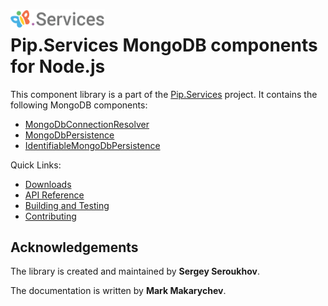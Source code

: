 # <img src="https://github.com/pip-services/pip-services/raw/master/design/Logo.png" alt="Pip.Services Logo" style="max-width:30%"> <br/> Pip.Services MongoDB components for Node.js

This component library is a part of the [Pip.Services](https://github.com/pip-services/pip-services) project.
It contains the following MongoDB components: 
 
 * [MongoDbConnectionResolver](https://pip-services3-node.github.io/pip-services3-mongodb-node/classes/connect.mongodbconnectionresolver.html)
 * [MongoDbPersistence](https://pip-services3-node.github.io/pip-services3-mongodb-node/classes/persistence.mongodbpersistence.html)
 * [IdentifiableMongoDbPersistence](https://pip-services3-node.github.io/pip-services3-mongodb-node/classes/persistence.identifiablemongodbpersistence.html)

Quick Links:

* [Downloads](https://github.com/pip-services-node/pip-services-mongodb-node/blob/master/doc/Downloads.md)
* [API Reference](https://pip-services3-node.github.io/pip-services3-mongodb-node/globals.html)
* [Building and Testing](https://github.com/pip-services-node/pip-services-mongodb-node/blob/master/doc/Development.md)
* [Contributing](https://github.com/pip-services-node/pip-services-mongodb-node/blob/master/doc/Development.md/#contrib)

## Acknowledgements

The library is created and maintained by **Sergey Seroukhov**.

The documentation is written by **Mark Makarychev**.
